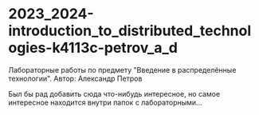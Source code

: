 # 2023_2024-introduction_to_distributed_technologies-k4113c-petrov_a_d

Лабораторные работы по предмету "Введение в распределённые технологии". Автор: Александр Петров

Был бы рад добавить сюда что-нибудь интересное, но самое интересное находится внутри папок с лабораторными...